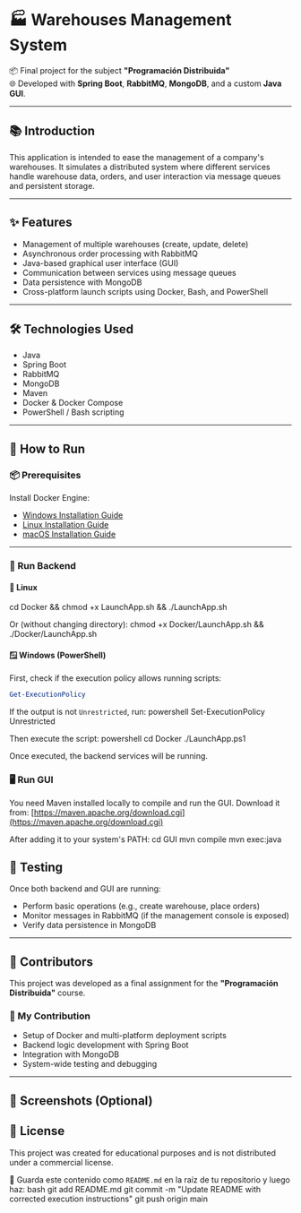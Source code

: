 


# 🏭 Warehouses Management System

📦 Final project for the subject **"Programación Distribuida"**  
🌐 Developed with **Spring Boot**, **RabbitMQ**, **MongoDB**, and a custom **Java GUI**.

---

## 📚 Introduction

This application is intended to ease the management of a company's warehouses. It simulates a distributed system where different services handle warehouse data, orders, and user interaction via message queues and persistent storage.

---

## ✨ Features

- Management of multiple warehouses (create, update, delete)
- Asynchronous order processing with RabbitMQ
- Java-based graphical user interface (GUI)
- Communication between services using message queues
- Data persistence with MongoDB
- Cross-platform launch scripts using Docker, Bash, and PowerShell

---

## 🛠️ Technologies Used

- Java
- Spring Boot
- RabbitMQ
- MongoDB
- Maven
- Docker & Docker Compose
- PowerShell / Bash scripting

---

## 🚀 How to Run

### 📦 Prerequisites

Install Docker Engine:

- [Windows Installation Guide](https://docs.docker.com/desktop/setup/install/windows-install/)
- [Linux Installation Guide](https://docs.docker.com/engine/install/ubuntu/)
- [macOS Installation Guide](https://docs.docker.com/desktop/setup/install/mac-install/)

---

### 🔧 Run Backend

#### 🐧 Linux

cd Docker && chmod +x LaunchApp.sh && ./LaunchApp.sh


Or (without changing directory):
chmod +x Docker/LaunchApp.sh && ./Docker/LaunchApp.sh


#### 🪟 Windows (PowerShell)

First, check if the execution policy allows running scripts:

```powershell
Get-ExecutionPolicy
```

If the output is not `Unrestricted`, run:
powershell
Set-ExecutionPolicy Unrestricted

Then execute the script:
powershell
cd Docker
./LaunchApp.ps1

Once executed, the backend services will be running.

### 🖥️ Run GUI

You need Maven installed locally to compile and run the GUI.
Download it from: [https://maven.apache.org/download.cgi](https://maven.apache.org/download.cgi)

After adding it to your system's PATH:
cd GUI
mvn compile
mvn exec:java

## 🧪 Testing

Once both backend and GUI are running:

* Perform basic operations (e.g., create warehouse, place orders)
* Monitor messages in RabbitMQ (if the management console is exposed)
* Verify data persistence in MongoDB

---

## 👥 Contributors

This project was developed as a final assignment for the **"Programación Distribuida"** course.

### 👤 My Contribution

* Setup of Docker and multi-platform deployment scripts
* Backend logic development with Spring Boot
* Integration with MongoDB
* System-wide testing and debugging

---

## 📸 Screenshots (Optional)

<!-- Uncomment and replace with actual image if available -->

<!-- ![GUI demo](docs/gui.png) -->

## 📄 License

This project was created for educational purposes and is not distributed under a commercial license.


🔧 Guarda este contenido como `README.md` en la raíz de tu repositorio y luego haz:
bash
git add README.md
git commit -m "Update README with corrected execution instructions"
git push origin main

